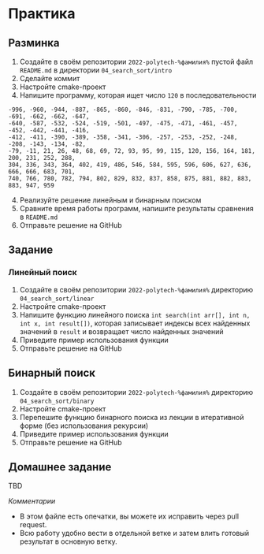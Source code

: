 # Практика

## Разминка

1. Создайте в своём репозитории `2022-polytech-%фамилия%` пустой файл `README.md` в директории `04_search_sort/intro`
2. Сделайте коммит
3. Настройте cmake-проект 
4. Напишите программу, которая ищет число `120` в последовательности
```
-996, -960, -944, -887, -865, -860, -846, -831, -790, -785, -700, -691, -662, -662, -647, 
-640, -587, -532, -524, -519, -501, -497, -475, -471, -461, -457, -452, -442, -441, -416, 
-412, -411, -390, -389, -358, -341, -306, -257, -253, -252, -248, -208, -143, -134, -82, 
-79, -11, 21, 26, 48, 68, 69, 72, 93, 95, 99, 115, 120, 156, 164, 181, 200, 231, 252, 288, 
304, 336, 343, 364, 402, 419, 486, 546, 584, 595, 596, 606, 627, 636, 666, 666, 683, 701, 
740, 766, 780, 782, 794, 802, 829, 832, 837, 858, 875, 881, 882, 883, 883, 947, 959
```
4. Реализуйте решение линейным и бинарным поиском
5. Сравните время работы программ, напишите результаты сравнения в `README.md`
7. Отправьте решение на GitHub

## Задание

### Линейный поиск
1. Создайте в своём репозитории `2022-polytech-%фамилия%` директорию `04_search_sort/linear`
2. Настройте cmake-проект 
3. Напишите функцию линейного поиска `int search(int arr[], int n, int x, int result[])`, которая записывает индексы всех найденных значений в `result` и возвращает число найденных значений
4. Приведите пример использования функции
5. Отправьте решение на GitHub

## Бинарный поиск
1. Создайте в своём репозитории `2022-polytech-%фамилия%` директорию `04_search_sort/binary`
2. Настройте cmake-проект 
3. Перепешите функцию бинарного поиска из лекции в итеративной форме (без использования рекурсии)
4. Приведите пример использования функции
5. Отправьте решение на GitHub

## Домашнее задание
TBD

*Комментарии*
- В этом файле есть опечатки, вы можете их исправить через pull request.
- Всю работу удобно вести в отдельной ветке и затем влить готовый результат в основную ветку.
